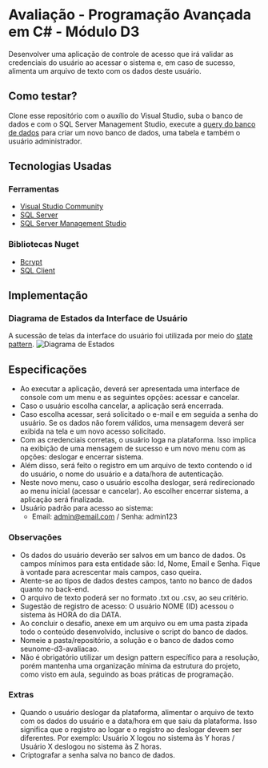# Avaliação - Programação Avançada em C# - Módulo D3
Desenvolver uma aplicação de controle de acesso que irá validar as credenciais do usuário ao acessar o sistema e, em caso de sucesso, alimenta um arquivo de texto com os dados deste usuário.

## Como testar?
Clone esse repositório com o auxílio do Visual Studio, suba o banco de dados e com o SQL Server Management Studio, execute a [query do banco de dados](./izaiasmachado-d3-avaliacao.sql) para criar um novo banco de dados, uma tabela e também o usuário administrador. 

## Tecnologias Usadas

### Ferramentas
- [Visual Studio Community](https://visualstudio.microsoft.com/pt-br/downloads/)
- [SQL Server](https://www.microsoft.com/pt-br/sql-server/sql-server-downloads)
- [SQL Server Management Studio](https://docs.microsoft.com/pt-br/sql/ssms/download-sql-server-management-studio-ssms?view=sql-server-ver16)

### Bibliotecas Nuget
- [Bcrypt](https://github.com/BcryptNet/bcrypt.net)
- [SQL Client](https://www.nuget.org/packages/System.Data.SqlClient)

## Implementação
### Diagrama de Estados da Interface de Usuário
A sucessão de telas da interface do usuário foi utilizada por meio do [state pattern](https://refactoring.guru/pt-br/design-patterns/state).
![Diagrama de Estados](https://i.ibb.co/9TybKLZ/state-diagram-screens-drawio-2.png)

## Especificações
- Ao executar a aplicação, deverá ser apresentada uma interface de console com um menu e as seguintes opções: acessar e cancelar.
- Caso o usuário escolha cancelar, a aplicação será encerrada.
- Caso escolha acessar, será solicitado o e-mail e em seguida a senha do usuário. Se os dados não forem válidos, uma mensagem deverá ser exibida na tela e um novo acesso solicitado.
- Com as credenciais corretas, o usuário loga na plataforma. Isso implica na exibição de uma mensagem de sucesso e um novo menu com as opções: deslogar e encerrar sistema.
- Além disso, será feito o registro em um arquivo de texto contendo o id do usuário, o nome do usuário e a data/hora de autenticação.
- Neste novo menu, caso o usuário escolha deslogar, será redirecionado ao menu inicial (acessar e cancelar). Ao escolher encerrar sistema, a aplicação será finalizada.
- Usuário padrão para acesso ao sistema:
  - Email: admin@email.com / Senha: admin123

### **Observações**
- Os dados do usuário deverão ser salvos em um banco de dados. Os campos mínimos para esta entidade são: Id, Nome, Email e Senha. Fique à vontade para acrescentar mais campos, caso queira.
- Atente-se ao tipos de dados destes campos, tanto no banco de dados quanto no back-end.
- O arquivo de texto poderá ser no formato .txt ou .csv, ao seu critério.
- Sugestão de registro de acesso: O usuário NOME (ID) acessou o sistema às HORA do dia DATA.
- Ao concluir o desafio, anexe em um arquivo ou em uma pasta zipada todo o conteúdo desenvolvido, inclusive o script do banco de dados.
- Nomeie a pasta/repositório, a solução e o banco de dados como seunome-d3-avaliacao.
- Não é obrigatório utilizar um design pattern específico para a resolução, porém mantenha uma organização mínima da estrutura do projeto, como visto em aula, seguindo as boas práticas de programação.

### Extras
- Quando o usuário deslogar da plataforma, alimentar o arquivo de texto com os dados do usuário e a data/hora em que saiu da plataforma. Isso significa que o registro ao logar e o registro ao deslogar devem ser diferentes. Por exemplo: Usuário X logou no sistema às Y horas / Usuário X deslogou no sistema às Z horas.
- Criptografar a senha salva no banco de dados.
